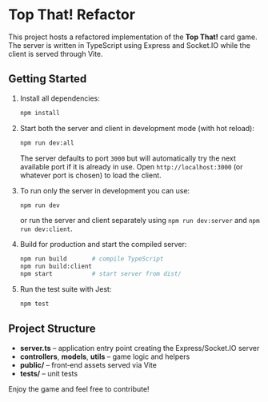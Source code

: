 # Top That! Refactor

This project hosts a refactored implementation of the **Top That!** card game.  The server is written in TypeScript using Express and Socket.IO while the client is served through Vite.

## Getting Started

1. Install all dependencies:

   ```bash
   npm install
   ```

2. Start both the server and client in development mode (with hot reload):

   ```bash
   npm run dev:all
   ```

   The server defaults to port `3000` but will automatically try the next available port if it is already in use.  Open `http://localhost:3000` (or whatever port is chosen) to load the client.

3. To run only the server in development you can use:

   ```bash
   npm run dev
   ```

   or run the server and client separately using `npm run dev:server` and `npm run dev:client`.

4. Build for production and start the compiled server:

   ```bash
   npm run build       # compile TypeScript
   npm run build:client
   npm start           # start server from dist/
   ```

5. Run the test suite with Jest:

   ```bash
   npm test
   ```

## Project Structure

- **server.ts** – application entry point creating the Express/Socket.IO server
- **controllers**, **models**, **utils** – game logic and helpers
- **public/** – front‑end assets served via Vite
- **tests/** – unit tests

Enjoy the game and feel free to contribute!
